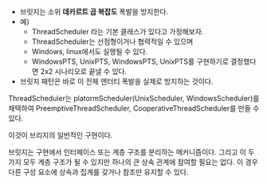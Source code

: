 * 브릿지는 소위 **데카르트 곱 복잡도** 폭발을 방지한다.
* 예)
	* ThreadScheduler 라는 기본 클래스가 있다고 가정해보자.
	* ThreadScheduler는 선점형이거나 협력적일 수 있으며 
	* Windows, linux에서도 실행될 수 있다.
	* WindowsPTS, UnixPTS, WindowsPTS, UnixPTS를 구현하기로 결정했다면 2x2 시나리오로 끝낼 수 있다.
* 브릿지 패턴은 바로 이 전체 엔터티 폭발을 실제로 방지하는 것이다.

ThreadScheduler는 platormScheduler(UnixScheduler, WindowsScheduler)를 채택하여 
PreemptiveThreadScheduler, CooperativeThreadScheduler를 만들 수 있다.

이것이 브리지의 일반적인 구현이다.

브릿지는 구현에서 인터페이스 또는 계층 구조를 분리하는 메커니즘이다.
그리고 이 두 가지 모두 계층 구조가 될 수 있지만 하나의 큰 상속 관계에 참여할 필요는 없다.
이 경우 다른 구성 요소에 상속과 집계를 갖거나 참조만 유지할 수 있다.